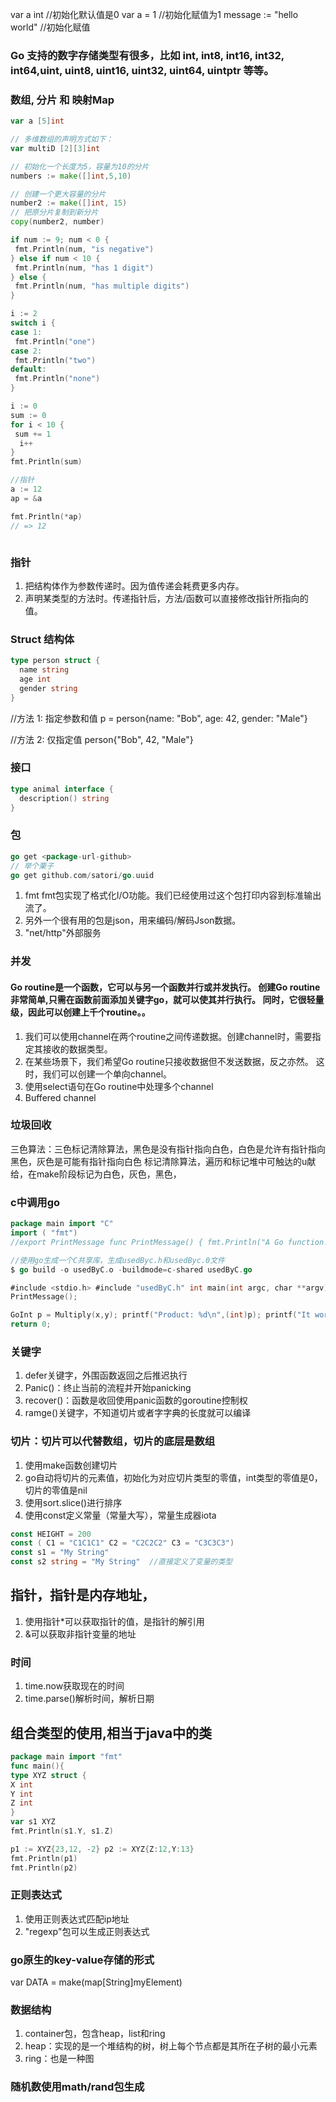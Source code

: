 
var a int  //初始化默认值是0
var a = 1  //初始化赋值为1
message := "hello world"  //初始化赋值

### Go 支持的数字存储类型有很多，比如 int, int8, int16, int32, int64,uint, uint8, uint16, uint32, uint64, uintptr 等等。
### 数组, 分片 和 映射Map
```go
var a [5]int

// 多维数组的声明方式如下：
var multiD [2][3]int

// 初始化一个长度为5，容量为10的分片
numbers := make([]int,5,10)

// 创建一个更大容量的分片
number2 := make([]int, 15)
// 把原分片复制到新分片
copy(number2, number)

if num := 9; num < 0 {
 fmt.Println(num, "is negative")
} else if num < 10 {
 fmt.Println(num, "has 1 digit")
} else {
 fmt.Println(num, "has multiple digits")
}

i := 2
switch i {
case 1:
 fmt.Println("one")
case 2:
 fmt.Println("two")
default:
 fmt.Println("none")
}

i := 0
sum := 0
for i < 10 {
 sum += 1
  i++
}
fmt.Println(sum)

//指针
a := 12
ap = &a

fmt.Println(*ap)
// => 12



```
### 指针
1. 把结构体作为参数传递时。因为值传递会耗费更多内存。
2. 声明某类型的方法时。传递指针后，方法/函数可以直接修改指针所指向的值。

### Struct 结构体
```go
type person struct {
  name string
  age int
  gender string
}
```
//方法 1: 指定参数和值
p = person{name: "Bob", age: 42, gender: "Male"}

//方法 2: 仅指定值
person{"Bob", 42, "Male"}

### 接口
```go
type animal interface {
  description() string
}
```
### 包
```go
go get <package-url-github>
// 举个栗子
go get github.com/satori/go.uuid

```
1. fmt fmt包实现了格式化I/O功能。我们已经使用过这个包打印内容到标准输出流了。
2. 另外一个很有用的包是json，用来编码/解码Json数据。
3.  "net/http"外部服务

### 并发
#### Go routine是一个函数，它可以与另一个函数并行或并发执行。 创建Go routine非常简单,只需在函数前面添加关键字go，就可以使其并行执行。 同时，它很轻量级，因此可以创建上千个routine。。
1. 我们可以使用channel在两个routine之间传递数据。创建channel时，需要指定其接收的数据类型。
2. 在某些场景下，我们希望Go routine只接收数据但不发送数据，反之亦然。 这时，我们可以创建一个单向channel。
3. 使用select语句在Go routine中处理多个channel
4. Buffered channel

### 垃圾回收
三色算法：三色标记清除算法，黑色是没有指针指向白色，白色是允许有指针指向黑色，灰色是可能有指针指向白色
标记清除算法，遍历和标记堆中可触达的u献给，在make阶段标记为白色，灰色，黑色，

### c中调用go
```go
package main import "C"
import ( "fmt")
//export PrintMessage func PrintMessage() { fmt.Println("A Go function!")}

//使用go生成一个C共享库，生成usedByc.h和usedByc.0文件
$ go build -o usedByC.o -buildmode=c-shared usedByC.go

#include <stdio.h> #include "usedByC.h" int main(int argc, char **argv) { GoInt x = 12; GoInt y = 23; printf("About to call a Go function!\n");
PrintMessage();

GoInt p = Multiply(x,y); printf("Product: %d\n",(int)p); printf("It worked!\n");
return 0;

```
### 关键字
1. defer关键字，外围函数返回之后推迟执行
2. Panic()：终止当前的流程并开始panicking
3. recover()：函数是收回使用panic函数的goroutine控制权
4. ramge()关键字，不知道切片或者字字典的长度就可以编译

### 切片：切片可以代替数组，切片的底层是数组
1. 使用make函数创建切片
2. go自动将切片的元素值，初始化为对应切片类型的零值，int类型的零值是0，切片的零值是nil
3. 使用sort.slice()进行排序
4. 使用const定义常量（常量大写），常量生成器iota

```go
const HEIGHT = 200
const ( C1 = "C1C1C1" C2 = "C2C2C2" C3 = "C3C3C3")
const s1 = "My String"
const s2 string = "My String"  //直接定义了变量的类型
```
## 指针，指针是内存地址，
1. 使用指针*可以获取指针的值，是指针的解引用
2. &可以获取非指针变量的地址

### 时间
1. time.now获取现在的时间
2. time.parse()解析时间，解析日期

## 组合类型的使用,相当于java中的类
```go
package main import "fmt"
func main(){
type XYZ struct {
X int
Y int
Z int
}
var s1 XYZ
fmt.Println(s1.Y, s1.Z)

p1 := XYZ{23,12, -2} p2 := XYZ{Z:12,Y:13}
fmt.Println(p1)
fmt.Println(p2)

```
### 正则表达式
1. 使用正则表达式匹配ip地址
2. "regexp"包可以生成正则表达式

### go原生的key-value存储的形式
var DATA = make(map[String]myElement)

### 数据结构
1. container包，包含heap，list和ring
2. heap：实现的是一个堆结构的树，树上每个节点都是其所在子树的最小元素
3. ring：也是一种图

### 随机数使用math/rand包生成
